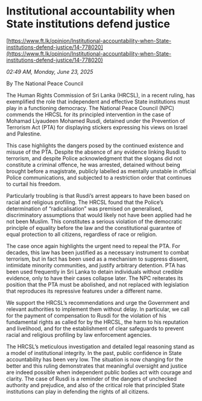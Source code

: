 # Institutional accountability when State institutions defend justice

[https://www.ft.lk/opinion/Institutional-accountability-when-State-institutions-defend-justice/14-778020](https://www.ft.lk/opinion/Institutional-accountability-when-State-institutions-defend-justice/14-778020)

*02:49 AM, Monday, June 23, 2025*

By The National Peace Council

The Human Rights Commission of Sri Lanka (HRCSL), in a recent ruling, has exemplified the role that independent and effective State institutions must play in a functioning democracy. The National Peace Council (NPC) commends the HRCSL for its principled intervention in the case of Mohamad Liyaudeen Mohamed Rusdi, detained under the Prevention of Terrorism Act (PTA) for displaying stickers expressing his views on Israel and Palestine.

This case highlights the dangers posed by the continued existence and misuse of the PTA. Despite the absence of any evidence linking Rusdi to terrorism, and despite Police acknowledgment that the slogans did not constitute a criminal offence, he was arrested, detained without being brought before a magistrate, publicly labelled as mentally unstable in official Police communications, and subjected to a restriction order that continues to curtail his freedom.

Particularly troubling is that Rusdi’s arrest appears to have been based on racial and religious profiling. The HRCSL found that the Police’s determination of “radicalisation” was premised on generalised, discriminatory assumptions that would likely not have been applied had he not been Muslim. This constitutes a serious violation of the democratic principle of equality before the law and the constitutional guarantee of equal protection to all citizens, regardless of race or religion.

The case once again highlights the urgent need to repeal the PTA. For decades, this law has been justified as a necessary instrument to combat terrorism, but in fact has been used as a mechanism to suppress dissent, intimidate minority communities, and justify arbitrary detention. PTA has been used frequently in Sri Lanka to detain individuals without credible evidence, only to have their cases collapse later. The NPC reiterates its position that the PTA must be abolished, and not replaced with legislation that reproduces its repressive features under a different name.

We support the HRCSL’s recommendations and urge the Government and relevant authorities to implement them without delay. In particular, we call for the payment of compensation to Rusdi for the violation of his fundamental rights as called for by the HRCSL, the harm to his reputation and livelihood, and for the establishment of clear safeguards to prevent racial and religious profiling by law enforcement agencies.

The HRCSL’s meticulous investigation and detailed legal reasoning stand as a model of institutional integrity. In the past, public confidence in State accountability has been very low. The situation is now changing for the better and this ruling demonstrates that meaningful oversight and justice are indeed possible when independent public bodies act with courage and clarity. The case of Rusdi is a reminder of the dangers of unchecked authority and prejudice, and also of the critical role that principled State institutions can play in defending the rights of all citizens.

